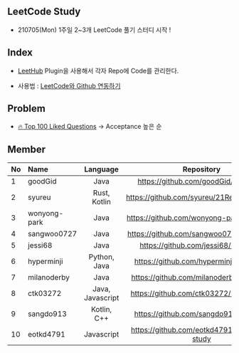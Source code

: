 ## LeetCode Study

* 210705(Mon) 1주일 2~3개 LeetCode 풀기 스터디 시작 !

## Index

* [LeetHub](https://github.com/QasimWani/LeetHub) Plugin을 사용해서 각자 Repo에 Code를 관리한다.

* 사용법 : [LeetCode와 Github 연동하기](https://blog.naver.com/adamdoha/222339579487)


## Problem

* [🔥 Top 100 Liked Questions](https://leetcode.com/problemset/all/?listId=79h8rn6) -> Acceptance 높은 순


## Member

| No | Name | Language | Repository |
|:---|:---|:---:|:---:|
| 1 | goodGid | Java | https://github.com/goodGid/LeetCode |
| 2 | syureu | Rust, Kotlin | https://github.com/syureu/21ReetCodeStudy |
| 3 | wonyong-park| Java |https://github.com/wonyong-park/LeetCode  | 
| 4 | sangwoo0727 | Java | https://github.com/sangwoo0727/LeetCode |
| 5 | jessi68 | Java | https://github.com/jessi68/LeetCode |
| 6 | hyperminji | Python, Java | https://github.com/hyperminji/LeetCode |
| 7 | milanoderby | Java | https://github.com/milanoderby/LeetCode |
| 8 | ctk03272 | Java, Javascript | https://github.com/ctk03272/21LeetCode |
| 9 | sangdo913 | Kotlin, C++ | https://github.com/sangdo913/leetcode |
| 10 | eotkd4791 | Javascript | https://github.com/eotkd4791/LeetCode-study |
